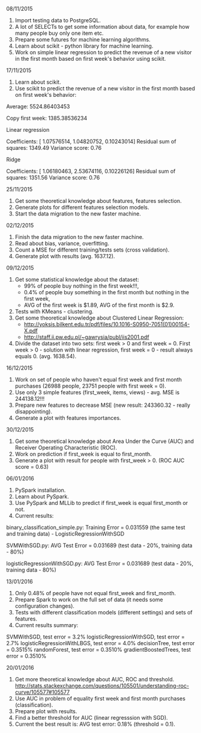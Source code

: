 
08/11/2015

1. Import testing data to PostgreSQL.
2. A lot of SELECTs to get some information about data, for example how many people buy only one item etc.
3. Prepare some futures for machine learning algorithms.
4. Learn about scikit - python library for machine learning.
5. Work on simple linear regression to predict the revenue of a new visitor in the first month based on first week's behavior using scikit.

17/11/2015
1. Learn about scikit.
2. Use scikit to predict the revenue of a new visitor in the first month based on first week's behavior:

Average:  5524.86403453 

Copy first week:  1385.38536234 

Linear regression 

Coefficients: 
[ 1.07576514,  1.04820752,  0.10243014]
Residual sum of squares: 1349.49
Variance score: 0.76


Ridge 

Coefficients: 
[ 1.06180463,  2.53674116,  0.10226126]
Residual sum of squares: 1351.56
Variance score: 0.76
 


25/11/2015

1. Get some theoretical knowledge about features, features selection.
2. Generate plots for different features selection models.
3. Start the data migration to the new faster machine.

02/12/2015

1. Finish the data migration to the new faster machine.
2. Read about bias, variance, overfitting.
3. Count a MSE for different training/tests sets (cross validation).
4. Generate plot with results (avg. 1637.12).

09/12/2015

1. Get some statistical knowledge about the dataset:
	- 99% of people buy nothing in the first week!!!,
	- 0.4% of people buy something in the first month but nothing in the first week,
	- AVG of the first week is $1.89, AVG of the first month is $2.9.
2. Tests with KMeans - clustering.
3. Get some theoretical knowledge about Clustered Linear Regression:
	- http://yoksis.bilkent.edu.tr/pdf/files/10.1016-S0950-7051(01)00154-X.pdf
	- http://staff.ii.pw.edu.pl/~gawrysia/publ/iis2001.pdf
4. Divide the dataset into two sets: first week > 0 and first week = 0. First week > 0 - solution with linear regression, first week = 0 - result always equals 0. (avg. 1638.54).

16/12/2015

1. Work on set of people who haven't equal first week and first month purchases (26988 people, 23751 people with first week = 0).
2. Use only 3 simple features (first_week, items, views) - avg. MSE is 244138.12!!!
3. Prepare new features to decrease MSE (new result: 243360.32 - really disappointing).
4. Generate a plot with features importances.

30/12/2015
1. Get some theoretical knowledge about Area Under the Curve (AUC) and Receiver Operating Characteristic (ROC).
2. Work on prediction if first_week is equal to first_month.
3. Generate a plot with result for people with first_week > 0. (ROC AUC score = 0.63)

06/01/2016
1. PySpark installation.
2. Learn about PySpark.
3. Use PySpark and MLLib to predict if first_week is equal first_month or not.
4. Current results:

binary_classification_simple.py: Training Error = 0.031559 (the same test and training data) - LogisticRegressionWithSGD

SVMWithSGD.py: AVG Test Error = 0.031689 (test data - 20%, training data - 80%)

logisticRegressionWithSGD.py: AVG Test Error = 0.031689 (test data - 20%, training data - 80%)

13/01/2016
1. Only 0.48% of people have not equal first_week and first_month.
2. Prepare Spark to work on the full set of data (it needs some configuration changes).
3. Tests with different classification models (different settings) and sets of features.
4. Current results summary:

SVMWithSGD, test error = 3.2%
logisticRegressionWithSGD, test error = 2.7%
logisticRegressionWithLBGS, test error = 4.0%
decisionTree, test error = 0.3515%
randomForest, test error = 0.3510%
gradientBoostedTrees, test error = 0.3510%


20/01/2016
1. Get more theoretical knowledge about AUC, ROC and threshold.
	http://stats.stackexchange.com/questions/105501/understanding-roc-curve/105577#105577
2. Use AUC in problem of equality first week and first month purchases (classification).
3. Prepare plot with results.
4. Find a better threshold for AUC (linear regresssion with SGD).
5. Current the best result is: AVG test error: 0.18% (threshold = 0.1).


